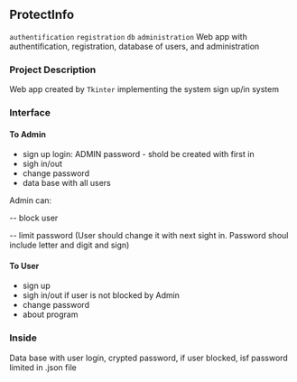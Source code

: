 ## ProtectInfo
`authentification` `registration` `db` `administration`
Web app with authentification, registration, database of users, and administration

### Project Description
Web app created by `Tkinter` implementing the system sign up/in system

### Interface
#### To Admin
* sign up
login: ADMIN
password - shold be created with first in
* sigh in/out
* change password
* data base with all users

Admin can:

-- block user

-- limit password (User should change it with next sight in. Password shoul include letter and digit and sign)
#### To User
* sign up
* sigh in/out if user is not blocked by Admin
* change password
* about program

### Inside
Data base with user login, crypted password, if user blocked, isf password limited in .json file
